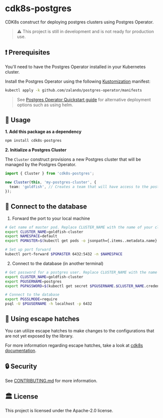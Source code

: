 # cdk8s-postgres

CDK8s construct for deploying postgres clusters using Postgres Operator.

> ⚠️ This project is still in development and is not ready for production use.

## ❗ Prerequisites

You'll need to have the Postgres Operator installed in your Kubernetes cluster.

Install the Postgres Operator using the following [Kustomization](https://github.com/kubernetes-sigs/kustomize) manifest:

```sh
kubectl apply -k github.com/zalando/postgres-operator/manifests
```

> See [Postgres Operator Quickstart guide](https://postgres-operator.readthedocs.io/en/latest/quickstart/) for alternative deployment options such as using helm.

## :rocket: Usage

**1. Add this package as a dependency**

```ts
npm install cdk8s-postgres
```

**2. Initialize a Postgres Cluster**

The `Cluster` construct provisions a new Postgres cluster that will be managed by the Postgres Operator.

```ts
import { Cluster } from 'cdk8s-postgres';

new Cluster(this, 'my-postgres-cluster', {
  team: 'goldfish', // Creates a team that will have access to the postgres-cluster
});
```

## :satellite: Connect to the database

1. Forward the port to your local machine

```sh
# Get name of master pod. Replace CLUSTER_NAME with the name of your cluster.
export CLUSTER_NAME=goldfish-cluster
export NAMESPACE=default
export PGMASTER=$(kubectl get pods -o jsonpath={.items..metadata.name} -l application=spilo,cluster-name=$CLUSTER_NAME,spilo-role=master -n $NAMESPACE)

# Set up port forward
kubectl port-forward $PGMASTER 6432:5432 -n $NAMESPACE
```

2. Connect to the database (in another terminal)

```sh
# Get password for a postgres user. Replace CLUSTER_NAME with the name of your cluster.
export CLUSTER_NAME=goldfish-cluster
export PGUSERNAME=postgres
export PGPASSWORD=$(kubectl get secret $PGUSERNAME.$CLUSTER_NAME.credentials.postgresql.acid.zalan.do -o 'jsonpath={.data.password}' | base64 -d)

# Connect to the database
export PGSSLMODE=require
psql -U $PGUSERNAME -h localhost -p 6432
```

## :door: Using escape hatches

You can utilize escape hatches to make changes to the configurations that are not yet exposed by the library.

For more information regarding escape hatches, take a look at [cdk8s documentation](https://cdk8s.io/docs/latest/concepts/escape-hatches/).

## :lock: Security

See [CONTRIBUTING.md](./CONTRIBUTING.md) for more information.

## :classical_building: License

This project is licensed under the Apache-2.0 license.
